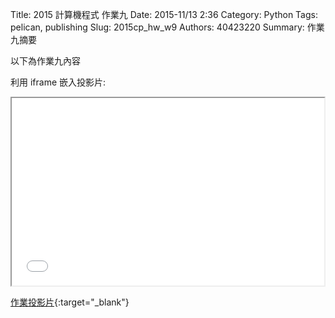 Title: 2015 計算機程式 作業九
Date: 2015-11/13 2:36
Category: Python
Tags: pelican, publishing
Slug: 2015cp_hw_w9
Authors: 40423220
Summary: 作業九摘要

以下為作業九內容

利用 iframe 嵌入投影片:

<iframe src="40423220_cp_w9_p.html" width="500" height="300"></iframe>

[作業投影片](40423220_cp_w9_p.html){:target="_blank"}

